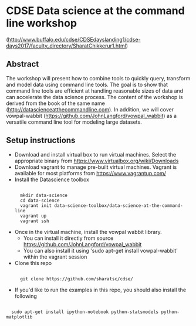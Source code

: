# CDSE Data science at the command line workshop 

(http://www.buffalo.edu/cdse/CDSEdayslanding1/cdse-days2017/faculty_directory/SharatChikkerur1.html)

## Abstract
The workshop will present how to combine tools to quickly query, transform and model data using command line tools.
The goal is to show that command line tools are efficient at handling reasonable sizes of data and can accelerate the data science
process. The content
of the workshop is derived from the book of the same name (http://datascienceatthecommandline.com). In addition, we will cover
vowpal-wabbit (https://github.com/JohnLangford/vowpal_wabbit) as a versatile command line tool for modeling large datasets.

## Setup instructions

* Download and install virtual box to run virtual machines. Select the appropriate binary from https://www.virtualbox.org/wiki/Downloads
* Download vagrant to manage pre-built virtual machines. Vagrant is available for most platforms from https://www.vagrantup.com/
* Install the Datascience toolbox
  <pre><code>
    mkdir data-science
    cd data-science
    vagrant init data-science-toolbox/data-science-at-the-command-line
    vagrant up
    vagrant ssh
  </code></pre>
* Once in the virtual machine, install the vowpal wabbit library. 
  * You can install it directly from source https://github.com/JohnLangford/vowpal_wabbit
  * You can also install it using 'sudo apt-get install vowpal-wabbit' within the vagrant session
* Clone this repo
  <pre><code>
    git clone https://github.com/sharatsc/cdse/
  </code></pre>
* If you'd like to run the examples in this repo, you should also install the following
<pre><code>
  sudo apt-get install ipython-notebook python-statsmodels python-matplotlib
</code></pre>
